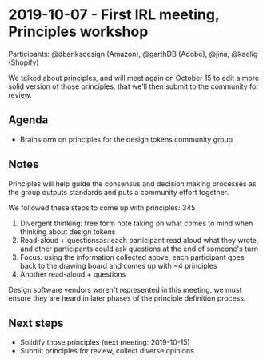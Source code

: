 # 2019-10-07 - First IRL meeting, Principles workshop

Participants: @dbanksdesign (Amazon), @garthDB (Adobe), @jina, @kaelig (Shopify)

We talked about principles, and will meet again on October 15 to edit a more solid version of those principles, that we'll then submit to the community for review.

## Agenda

- Brainstorm on principles for the design tokens community group

## Notes

Principles will help guide the consensus and decision making processes as the group outputs standards and puts a community effort together.

We followed these steps to come up with principles: 345

1. Divergent thinking: free form note taking on what comes to mind when thinking about design tokens
2. Read-aloud + questionsas: each participant read aloud what they wrote, and other participants could ask questions at the end of someone's turn
3. Focus: using the information collected above, each participant goes back to the drawing board and comes up with ~4 principles
4. Another read-aloud + questions

Design software vendors weren't represented in this meeting, we must ensure they are heard in later phases of the principle definition process.

## Next steps

- Solidify those principles (next meeting: 2019-10-15)
- Submit principles for review, collect diverse opinions
